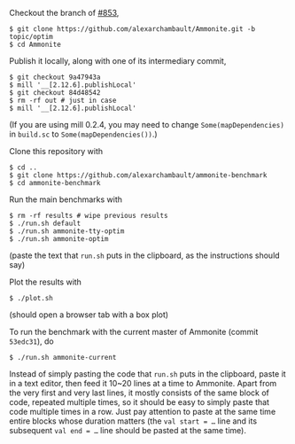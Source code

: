 Checkout the branch of [#853](https://github.com/lihaoyi/Ammonite/pull/853),
```
$ git clone https://github.com/alexarchambault/Ammonite.git -b topic/optim
$ cd Ammonite
```

Publish it locally, along with one of its intermediary commit,
```
$ git checkout 9a47943a
$ mill '__[2.12.6].publishLocal'
$ git checkout 84d48542
$ rm -rf out # just in case
$ mill '__[2.12.6].publishLocal'
```

(If you are using mill 0.2.4, you may need to change `Some(mapDependencies)` in `build.sc` to `Some(mapDependencies())`.)

Clone this repository with
```
$ cd ..
$ git clone https://github.com/alexarchambault/ammonite-benchmark
$ cd ammonite-benchmark
```

Run the main benchmarks with
```
$ rm -rf results # wipe previous results
$ ./run.sh default
$ ./run.sh ammonite-tty-optim
$ ./run.sh ammonite-optim
```

(paste the text that `run.sh` puts in the clipboard, as the instructions should say)

Plot the results with
```
$ ./plot.sh
```
(should open a browser tab with a box plot)


To run the benchmark with the current master of Ammonite (commit `53edc31`),
do
```
$ ./run.sh ammonite-current
```
Instead of simply pasting the code that `run.sh` puts in the clipboard,
paste it in a text editor, then feed it 10~20 lines at a time to Ammonite.
Apart from the very first and very last lines, it mostly consists of the
same block of code, repeated multiple times, so it should be easy to simply
paste that code multiple times in a row.
Just pay attention to paste at the same time entire blocks whose duration
matters (the `val start = …` line and its subsequent `val end = …` line should
be pasted at the same time).
